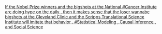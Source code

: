 [If the Nobel Prize winners and the bigshots at the National #Cancer Institute are doing hype on the daily , then it makes sense that the loser wannabe bigshots at the Cleveland Clinic and the Scripps Translational Science Institute will imitate that behavior .   #Statistical Modeling , Causal Inference , and Social Science](https://qi.tc/qi/114012)